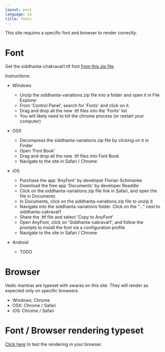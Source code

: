 ```yaml
---
layout: post
language: sa
title: fonts
---
```


This site requires a specific font and browser to render correctly.

# Font

Get the siddhanta-chakravat1.ttf font [from this zip file][font-sc1].

Instructions:
- Windows
  - Unzip the siddhanta-variations.zip file into a folder and open it in File Explorer
  - From 'Control Panel', search for 'Fonts' and click on it.
  - Drag and drop all the new .ttf files into the 'Fonts' list
  - You will likely need to kill the chrome process (or restart your computer)

- OSX
  - Decompress the siddhanta-variations.zip file by clicking on it in Finder
  - Open 'Font Book'
  - Drag and drop all the new .ttf files into Font Book
  - Navigate to the site in Safari / Chrome

- iOS
  - Purchase the app 'AnyFont' by developer Florian Schimanke
  - Download the free app 'Documents' by developer Readdle
  - Click on the siddhanta-variations.zip file link in Safari, and open the file in Documents
  - In Documents, click on the siddhanta-variations.zip file to unzip it
  - Navigate into the siddhanta-variations folder. Click on the "..." next to siddhanta-cakravat1
  - Share the .ttf file and select 'Copy to AnyFont'
  - Open AnyFont, click on 'Siddhanta-cakravat1', and follow the prompts to install the font via a configuration profile
  - Navigate to the site in Safari / Chrome

- Android
  - TODO

[font-sc1]: http://www.sanskritweb.net/itrans/siddhanta-variations.zip

# Browser

Vedic mantras are typeset with swaras on this site. They will render as expected only on specific browsers.

- Windows: Chrome
- OSX: Chrome / Safari
- iOS: Chrome / Safari

# Font / Browser rendering typeset

[Click here](/playground/font-test.html) to test the rendering in your browser.
